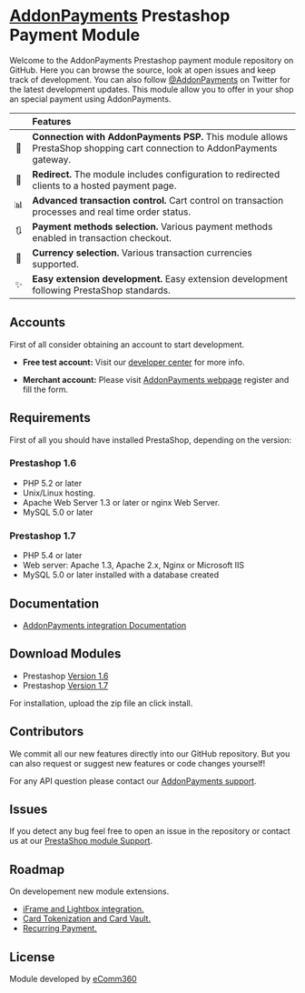 # [AddonPayments](https://www.addonpayments.com/) Prestashop Payment Module

Welcome to the AddonPayments Prestashop payment module repository on GitHub. Here you can browse the source, look at open issues and keep track of development. You can also follow [@AddonPayments](https://twitter.com/AddonPayments) on Twitter for the latest development updates. This module allow you to offer in your shop an special payment using AddonPayments.


<!-- prettier-ignore -->
|     | Features
:---: | :---
🔀 | **Connection with AddonPayments PSP.** This module allows PrestaShop shopping cart connection to AddonPayments gateway.
🔐 | **Redirect.** The module includes configuration to redirected clients to a hosted payment page.
📊 | **Advanced transaction control.** Cart control on transaction processes and real time order status.
🔃 | **Payment methods selection.** Various payment methods enabled in transaction checkout.
💱 | **Currency selection.** Various transaction currencies supported.
✨ | **Easy extension development.** Easy extension development following PrestaShop standards.

## Accounts
First of all consider obtaining an account to start development.

* **Free test account:** Visit our [developer center](http://desarrolladores.addonpayments.com/) for more info.

* **Merchant account:** Please visit [AddonPayments webpage](https://www.addonpayments.com/register?Payment%20Solution=Online) register and fill the form.

## Requirements

First of all you should have installed PrestaShop, depending on the version:

### Prestashop 1.6

* PHP 5.2 or later
* Unix/Linux hosting.
* Apache Web Server 1.3 or later or nginx Web Server.
* MySQL 5.0 or later

### Prestashop 1.7

* PHP 5.4 or later
* Web server: Apache 1.3, Apache 2.x, Nginx or Microsoft IIS
* MySQL 5.0 or later installed with a database created

## Documentation
* [AddonPayments integration Documentation](https://desarrolladores.addonpayments.com/guides/pdf/Realex_Integration_Guide_PrestaShop_v1.0.pdf)

## Download Modules

* Prestashop [ Version 1.6 ](https://www.github.com/ComerciaGP/prestashop/tree/master)
* Prestashop [ Version 1.7 ](https://www.github.com/ComerciaGP/prestashop/tree/v1.7) 

For installation, upload the zip file an click install.

## Contributors

We commit all our new features directly into our GitHub repository. But you can also request or suggest new features or code changes yourself! 

For any API question please contact our [AddonPayments support](support@addonpayments.com).

## Issues

If you detect any bug feel free to open an issue in the repository or contact us at our [PrestaShop module Support](addons@ecomm360.es).

## Roadmap

On developement new module extensions.

* [iFrame and Lightbox integration.](https://github.com/ComerciaGP/prestashop-modalbox)
* [Card Tokenization and Card Vault.](https://github.com/ComerciaGP/prestashop-wallet)
* [Recurring Payment.](https://github.com/ComerciaGP/prestashop-recurring)

## License

Module developed by [eComm360](www.ecomm360.es)
